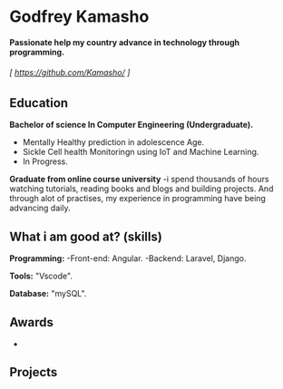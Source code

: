 Godfrey Kamasho
======

#### Passionate help my country advance in technology through programming. 

###### [ https://github.com/Kamasho/ ] 


Education
---------
**Bachelor of science In Computer Engineering (Undergraduate).**
- Mentally Healthy prediction in adolescence Age.
- Sickle Cell health Monitoringn using IoT and Machine Learning. 
- In Progress.

**Graduate from online course university**
-i spend thousands of hours watching tutorials, reading books and blogs and building projects. And through alot of practises, my experience in programming have 
being advancing daily.


What i am good at? (skills)
------
**Programming:**
-Front-end: Angular.
-Backend: Laravel, Django.

**Tools:** "Vscode".

**Database:** "mySQL".

Awards
------
- 

Projects
------


